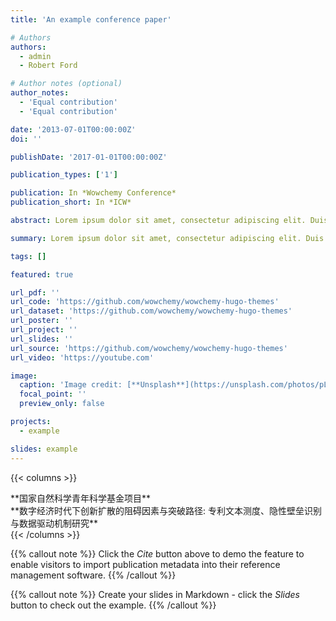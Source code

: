 ```yaml
---
title: 'An example conference paper'

# Authors
authors:
  - admin
  - Robert Ford

# Author notes (optional)
author_notes:
  - 'Equal contribution'
  - 'Equal contribution'

date: '2013-07-01T00:00:00Z'
doi: ''

publishDate: '2017-01-01T00:00:00Z'

publication_types: ['1']

publication: In *Wowchemy Conference*
publication_short: In *ICW*

abstract: Lorem ipsum dolor sit amet, consectetur adipiscing elit. Duis posuere tellus ac convallis placerat.

summary: Lorem ipsum dolor sit amet, consectetur adipiscing elit. Duis posuere tellus ac convallis placerat.

tags: []

featured: true

url_pdf: ''
url_code: 'https://github.com/wowchemy/wowchemy-hugo-themes'
url_dataset: 'https://github.com/wowchemy/wowchemy-hugo-themes'
url_poster: ''
url_project: ''
url_slides: ''
url_source: 'https://github.com/wowchemy/wowchemy-hugo-themes'
url_video: 'https://youtube.com'

image:
  caption: 'Image credit: [**Unsplash**](https://unsplash.com/photos/pLCdAaMFLTE)'
  focal_point: ''
  preview_only: false

projects:
  - example

slides: example
---
```


{{< columns >}}
<div class="column">
**国家自然科学青年科学基金项目**
</div>

<div class="column">
**数字经济时代下创新扩散的阻碍因素与突破路径: 专利文本测度、隐性壁垒识别与数据驱动机制研究**
</div>
{{< /columns >}}

{{% callout note %}}
Click the _Cite_ button above to demo the feature to enable visitors to import publication metadata into their reference management software.
{{% /callout %}}

{{% callout note %}}
Create your slides in Markdown - click the _Slides_ button to check out the example.
{{% /callout %}}

